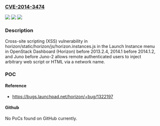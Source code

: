 ### [CVE-2014-3474](https://cve.mitre.org/cgi-bin/cvename.cgi?name=CVE-2014-3474)
![](https://img.shields.io/static/v1?label=Product&message=n%2Fa&color=blue)
![](https://img.shields.io/static/v1?label=Version&message=n%2Fa&color=blue)
![](https://img.shields.io/static/v1?label=Vulnerability&message=n%2Fa&color=brighgreen)

### Description

Cross-site scripting (XSS) vulnerability in horizon/static/horizon/js/horizon.instances.js in the Launch Instance menu in OpenStack Dashboard (Horizon) before 2013.2.4, 2014.1 before 2014.1.2, and Juno before Juno-2 allows remote authenticated users to inject arbitrary web script or HTML via a network name.

### POC

#### Reference
- https://bugs.launchpad.net/horizon/+bug/1322197

#### Github
No PoCs found on GitHub currently.

